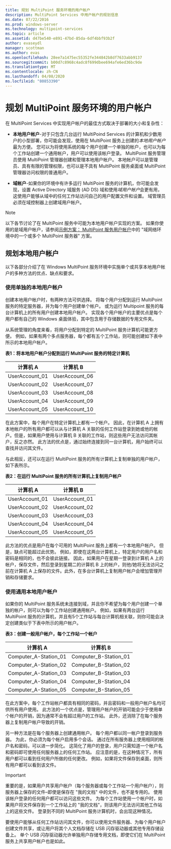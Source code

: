 ```yaml
---
title: 规划 MultiPoint 服务环境的用户帐户
description: MultiPoint Services 中用户帐户的规划信息
ms.date: 07/22/2016
ms.prod: windows-server
ms.technology: multipoint-services
ms.topic: article
ms.assetid: d47be540-e891-47bd-85da-6df4bbf93b2f
author: evaseydl
manager: scottman
ms.author: evas
ms.openlocfilehash: 28ee7a1475ec55352fe344842b8df7633abb9137
ms.sourcegitcommit: b00d7c8968c4adc8f699dbee694afe6ed36bc9de
ms.translationtype: MT
ms.contentlocale: zh-CN
ms.lasthandoff: 04/08/2020
ms.locfileid: "80853390"
---
```

# <a name="plan-user-accounts-for-your-multipoint-services-environment"></a>规划 MultiPoint 服务环境的用户帐户
在 MultiPoint Services 中实现用户帐户的最佳方式取决于部署的大小和复杂性：  
  
-   **本地用户帐户**-对于只包含几台运行 MultiPoind Services 的计算机和少数用户的小型部署，你可能会发现，使用在 MultiPoint 服务上创建的*本地用户帐户*最为方便。 您可以为将使用系统的每个用户创建一个单独的帐户，也可以为每个工作站创建一个通用帐户，用户可以使用该帐户登录。 MultiPoint 服务管理员使用 MultiPoint 管理器创建和管理本地用户帐户。 本地帐户可以是管理员、具有有限的管理权限，也可以是不具有 MultiPoint 服务桌面或 MultiPoint 管理器访问权限的普通用户。  
  
-   **域帐户**-如果你的环境中有许多运行 MultiPoint 服务的计算机，你可能会发现，设置 Active Directory 域服务 \(AD DS\) 域和使用*域用户帐户*会更有用，这使用户能够从域中的任何工作站访问自己的用户配置文件和设置。 域管理员必须在域控制器上创建域用户帐户。  
  
> [!NOTE]  
> 以下各节讨论了在 MultiPoint 服务中可能为本地用户帐户实现的方案。 如果你使用的是域用户帐户，请参阅[示例方案： MultiPoint 服务用户帐户](Example-scenarios--MultiPoint-Services-user-accounts.md)中的 "域网络环境中的一个或多个 MultiPoint 服务器" 方案。  
  
## <a name="planning-local-user-accounts"></a>规划本地用户帐户  
以下各部分介绍了在 Windows MultiPoint 服务环境中实施单个或共享本地用户帐户的多种方法的优点、缺点和要求。  
  
### <a name="use-individual-local-user-accounts"></a>使用单独的本地用户帐户  
创建本地用户帐户时，有两种方法可供选择。  将每个用户分配到运行 MultiPoint 服务的特定服务器，并为每个用户创建单个帐户。 或为运行 Multipoint 服务的每台计算机上的所有用户创建本地用户帐户。 实现各个用户帐户的主要优点是每个用户都有自己的 Windows 桌面体验，其中包含用于存储数据的专用文件夹。 
  
从系统管理的角度来看，将用户分配到特定的 MultiPoint 服务计算机可能更方便。 例如，如果有两个多点服务器，每个都有五个工作站，则可能创建如下表中所示的本地用户帐户。  
  
**表1：将本地用户帐户分配到运行 MultiPoint 服务的特定计算机**  
  
|计算机 A|计算机 B|  
|--------------|--------------|  
|UserAccount_01|UserAccount_06|  
|UserAccount_02|UserAccount_07|  
|UserAccount_03|UserAccount_08|  
|UserAccount_04|UserAccount_09|  
|UserAccount_05|UserAccount_10|  
  
在此方案中，每个用户在特定计算机上都有一个帐户。 因此，在计算机 A 上拥有本地帐户的所有用户都可以从与计算机 A 关联的任何工作站登录到她或他的帐户。但是，如果用户使用与计算机 B 关联的工作站，则这些用户无法访问其帐户，反之亦然。 此方法的优点是，通过始终连接到同一台计算机，用户始终可以查找并访问其文件。  
  
与此相反，还可以在运行 MultiPoint 服务的所有计算机上复制单独的用户帐户，如下表所示。  
  
**表2：在运行 MultiPoint 服务的所有计算机上复制用户帐户**  
  
|计算机 A|计算机 B|  
|--------------|--------------|  
|UserAccount_01|UserAccount_01|  
|UserAccount_02|UserAccount_02|  
|UserAccount_03|UserAccount_03|  
|UserAccount_04|UserAccount_04|  
|UserAccount_05|UserAccount_05|  
  
此方法的优点是用户在每个可用的 MultiPoint 服务上都有一个本地用户帐户。 但是，缺点可能超过此优势。 例如，即使在这两台计算机上，特定用户的用户名和密码是相同的，也不会彼此链接。 因此，如果用户在星期一登录到计算机 A 上的帐户，保存文件，然后登录到星期二的计算机 B 上的帐户，则他/她将无法访问之前在计算机 A 上保存的文件。此外，在多台计算机上复制用户帐户会增加管理开销和存储要求。  
  
### <a name="use-generic-local-user-accounts"></a>使用通用本地用户帐户  
如果你的 MultiPoint 服务系统未连接到域，并且你不希望为每个用户创建一个单独的帐户，则可以为每个工作站创建通用帐户。 例如，如果有两台运行 MultiPoint 服务的计算机，并且有5个工作站与每台计算机相关联，则你可能会决定创建类似于下表中所示的用户帐户。  
  
**表3：创建一般用户帐户，每个工作站一个帐户**  
  
|计算机 A|计算机 B|  
|--------------|--------------|  
|Computer_A-Station_01|Computer_B-Station_01|  
|Computer_A-Station_02|Computer_B-Station_02|  
|Computer_A-Station_03|Computer_B-Station_03|  
|Computer_A-Station_04|Computer_B-Station_04|  
|Computer_A-Station_05|Computer_B-Station_05|  
  
在此方案中，每个工作站帐户都具有相同的密码，并且密码和一般用户帐户名均可供所有用户使用。 此方法的一个优点是，管理用户帐户的开销可能会少于使用单个帐户的开销，因为通常不会有超过用户的工作站。 此外，还消除了在每个服务器上复制用户帐户导致的开销。  
  
另一种方法是在每个服务器上创建通用帐户。 每个用户都以同一帐户登录到服务器。 为此，你必须为每个帐户启用多个会话。 通过在所有服务器上使用相同的帐户名和密码，可以进一步简化。 这简化了用户的登录，用户只需知道一个帐户名和密码即可使用任何服务器上的任何工作站。 应注意的是，在这种情况下，所有用户都可以看到任何用户所做的任何更改。 例如，如果将文件保存到桌面，则所有用户都可以看到该文件。  
  
> [!IMPORTANT]  
> 重要的是，如果用户共享用户帐户（每个服务器或每个工作站一个用户帐户），则服务器上保存的文件–即使是保存在 "我的文档" 中的文件，也不是专用的。 使用该帐户登录的任何用户都可以访问这些文件。 为每个工作站使用一个帐户时，如果用户将文件保存到一个工作站上的 "我的文档"，则该用户无法访问其他工作站上的这些文件。 登录到不同的 MultiPoint 服务计算机时，会出现这种情况。  
  
要使用户能够从任何工作站访问其文件，你可以使用文件服务器、为每个用户帐户创建文件共享，或让用户将其个人文档存储在 USB 闪存驱动器或其他专用存储设备上。 单个 USB 闪存驱动器允许单独用户存储专用文档，即使它们在 MultiPoint 服务上共享用户帐户也是如此。
